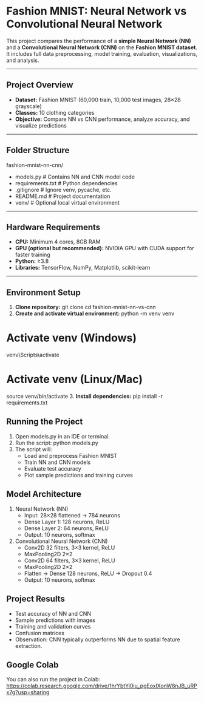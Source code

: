 # Fashion MNIST: Neural Network vs Convolutional Neural Network

This project compares the performance of a **simple Neural Network (NN)** and a **Convolutional Neural Network (CNN)** on the **Fashion MNIST dataset**. It includes full data preprocessing, model training, evaluation, visualizations, and analysis.

---

## Project Overview

- **Dataset:** Fashion MNIST (60,000 train, 10,000 test images, 28×28 grayscale)
- **Classes:** 10 clothing categories
- **Objective:** Compare NN vs CNN performance, analyze accuracy, and visualize predictions

---

## Folder Structure
fashion-mnist-nn-cnn/
 - models.py # Contains NN and CNN model code
 - requirements.txt # Python dependencies
 - .gitignore # Ignore venv, pycache, etc.
 - README.md # Project documentation
 - venv/ # Optional local virtual environment


---

## Hardware Requirements

- **CPU:** Minimum 4 cores, 8GB RAM  
- **GPU (optional but recommended):** NVIDIA GPU with CUDA support for faster training  
- **Python:** ≥3.8  
- **Libraries:** TensorFlow, NumPy, Matplotlib, scikit-learn

---

## Environment Setup

1. **Clone repository:**
git clone <your-repo-url>
cd fashion-mnist-nn-vs-cnn
2. **Create and activate virtual environment:**
python -m venv venv
# Activate venv (Windows)
venv\Scripts\activate
# Activate venv (Linux/Mac)
source venv/bin/activate
3. **Install dependencies:**
pip install -r requirements.txt

## Running the Project
1. Open models.py in an IDE or terminal.
2. Run the script:
    python models.py
3. The script will:
    - Load and preprocess Fashion MNIST
    - Train NN and CNN models
    - Evaluate test accuracy
    - Plot sample predictions and training curves
## Model Architecture
1. Neural Network (NN)
    - Input: 28×28 flattened → 784 neurons
    - Dense Layer 1: 128 neurons, ReLU
    - Dense Layer 2: 64 neurons, ReLU
    - Output: 10 neurons, softmax
2. Convolutional Neural Network (CNN)
    - Conv2D 32 filters, 3×3 kernel, ReLU
    - MaxPooling2D 2×2
    - Conv2D 64 filters, 3×3 kernel, ReLU
    - MaxPooling2D 2×2
    - Flatten → Dense 128 neurons, ReLU → Dropout 0.4
    - Output: 10 neurons, softmax
## Project Results
- Test accuracy of NN and CNN
- Sample predictions with images
- Training and validation curves
- Confusion matrices
- Observation: CNN typically outperforms NN due to spatial feature extraction.

## Google Colab
You can also run the project in Colab:
https://colab.research.google.com/drive/1hrYbtYi0iu_pgEoxlXonW8nJB_uRPx7g?usp=sharing
